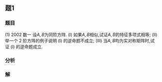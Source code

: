 ## 题1
### 题目
(1) 2002 数一 
设$A, B$为同阶方阵.
(I) 如果$A, B$相似,试证$A, B$的特征多项式相等;
(II) 举一个 2 阶方阵的例子说明 (I) 的逆命题不成立;
(III) 当$A, B$均为实对称矩阵时,试证 (I) 的逆命题成立.
### 分析

### 解